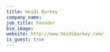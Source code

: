 ```yaml
---
title: Heidi Burkey
company_name:
job_title: Founder
bio_image:
website: http://www.heidiburkey.com/
is_guest: true
---
```

